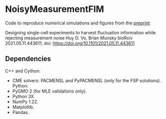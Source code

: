 # NoisyMeasurementFIM
Code to reproduce numerical simulations and figures from the [preprint](https://doi.org/10.1101/2021.05.11.443611):

Designing single-cell experiments to harvest fluctuation information while rejecting measurement noise
Huy D. Vo, Brian Munsky
bioRxiv 2021.05.11.443611; doi: https://doi.org/10.1101/2021.05.11.443611

## Dependencies
C++ and Cython:
- CME solvers: PACMENSL and PyPACMENSL (only for the FSP solutions).
Python:
- PyGMO 2 (for MLE validations only).
- Python 3X.
- NumPy 1.22.
- Matplotlib.
- Pandas.

## 
